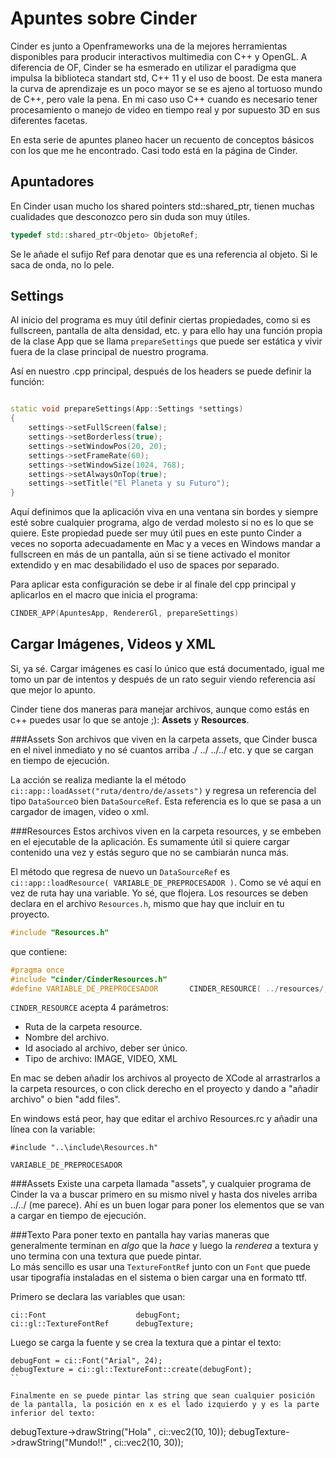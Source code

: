Apuntes sobre Cinder
====================

Cinder es junto a Openframeworks una de la mejores herramientas disponibles para producir interactivos multimedia con C++ y OpenGL. A diferencia de OF, Cinder se ha esmerado en utilizar el paradigma que impulsa la biblioteca standart std, C++ 11 y el uso de boost. De esta manera la curva de aprendizaje es un poco mayor se se es ajeno al tortuoso mundo de C++, pero vale la pena. En mi caso uso C++ cuando es necesario tener procesamiento o manejo de video en tiempo real y por supuesto 3D en sus diferentes facetas.


En esta serie de apuntes planeo hacer un recuento de conceptos básicos con los que me he encontrado. Casi todo está en la página de Cinder.


Apuntadores
-----------
En Cinder usan mucho los shared pointers std::shared_ptr, tienen muchas cualidades que desconozco pero sin duda son muy útiles.

```c++
typedef std::shared_ptr<Objeto> ObjetoRef;
```
Se le añade el sufijo Ref para denotar que es una referencia al objeto. Si le saca de onda, no lo pele.


Settings
--------
Al inicio del programa es muy útil definir ciertas propiedades, como si es fullscreen, pantalla de alta densidad, etc. y para ello hay una función propia de la clase App que se llama `prepareSettings` que puede ser estática y vivir fuera de la clase principal de nuestro programa. 

Así en nuestro .cpp principal, después de los headers se puede definir la función:

```c++

static void prepareSettings(App::Settings *settings)
{
    settings->setFullScreen(false);
	settings->setBorderless(true);
	settings->setWindowPos(20, 20);
	settings->setFrameRate(60);
	settings->setWindowSize(1024, 768);    
    settings->setAlwaysOnTop(true);
	settings->setTitle("El Planeta y su Futuro");
}

```

Aquí definimos que la aplicación viva en una ventana sin bordes y siempre esté sobre cualquier programa, algo de verdad molesto si no es lo que se quiere. Este propiedad puede ser muy útil pues en este punto Cinder a veces no soporta adecuadamente en Mac y a veces en Windows mandar a fullscreen en más de un pantalla, aún si se tiene activado el monitor extendido y en mac desabilidado el uso de spaces por separado.


Para aplicar esta configuración se debe ir al finale del cpp principal y aplicarlos en el macro que inicia el programa:

```c++
CINDER_APP(ApuntesApp, RendererGl, prepareSettings)
```

Cargar Imágenes, Videos y XML
-----------------------------
Si, ya sé. Cargar imágenes es casí lo único que está documentado, igual me tomo un par de intentos y después de un rato seguir viendo referencia así que mejor lo apunto.

Cinder tiene dos maneras para manejar archivos, aunque como estás en c++ puedes usar lo que se antoje ;): 
**Assets** y **Resources**.  

###Assets
Son archivos que viven en la carpeta assets, que Cinder busca en el nivel inmediato y no sé cuantos arriba ./ ../ ../../ etc.  y que se cargan en tiempo de ejecución.

La acción se realiza mediante la el método `ci::app::loadAsset("ruta/dentro/de/assets")` y regresa un referencia del tipo `DataSource`o bien `DataSourceRef`. Esta referencia es lo que se pasa a un cargador de imagen, video o xml.

###Resources
Estos archivos viven en la carpeta resources, y se embeben en el ejecutable de la aplicación. Es sumamente útil si quiere cargar contenido una vez y estás seguro que no se cambiarán nunca más. 

El método que regresa de nuevo un `DataSourceRef` es `ci::app::loadResource( VARIABLE_DE_PREPROCESADOR )`. Como se vé aquí en vez de ruta hay una variable. Yo sé, que flojera.  Los resources se deben declara en el archivo `Resources.h`, mismo que hay que incluir en tu proyecto.

```c++
#include "Resources.h"
```
que contiene:
```c++
#pragma once
#include "cinder/CinderResources.h"
#define VARIABLE_DE_PREPROCESADOR		CINDER_RESOURCE( ../resources/, image_prueba.png, 1, IMAGE )
```
`CINDER_RESOURCE` acepta 4 parámetros:
- Ruta de la carpeta resource.
- Nombre del archivo.
- Id asociado al archivo, deber ser único.
- Tipo de archivo: IMAGE, VIDEO, XML

En mac se deben añadir los archivos al proyecto de XCode al arrastrarlos a la carpeta resources, o con click derecho en el proyecto y dando a "añadir archivo" o bien "add files".

En windows  está peor, hay que editar el archivo Resources.rc y añadir una línea con la variable:

```
#include "..\include\Resources.h"

VARIABLE_DE_PREPROCESADOR
```

###Assets
Existe una carpeta llamada "assets", y cualquier programa de Cinder la va a  buscar primero en su mismo nivel y hasta dos niveles arriba ../../ (me parece). Ahí es un buen logar para poner los elementos que se van a cargar en tiempo de ejecución.




###Texto
Para poner texto en pantalla hay varias maneras que generalmente terminan en *algo* que la *hace* y luego la *renderea* a textura y uno termina con una textura que puede pintar.  
Lo más sencillo es usar una `TextureFontRef` junto con un `Font` que puede usar tipografía instaladas en el sistema o bien cargar una en formato ttf.

Primero se declara las variables que usan:
```
ci::Font					debugFont;
ci::gl::TextureFontRef      debugTexture;

```

Luego se carga la fuente y se crea la textura que a pintar el texto:
```
debugFont = ci::Font("Arial", 24);
debugTexture = ci::gl::TextureFont::create(debugFont);
``

Finalmente en se puede pintar las string que sean cualquier posición de la pantalla, la posición en x es el lado izquierdo y y es la parte inferior del texto:
```
debugTexture->drawString("Hola" , ci::vec2(10, 10));
debugTexture->drawString("Mundo!!" , ci::vec2(10, 30));
```





